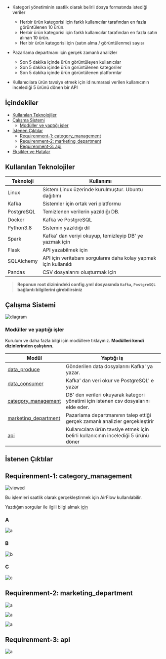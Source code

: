 
* Kategori yönetiminin saatlik olarak belirli dosya formatında istediği veriler
    * Herbir ürün kategorisi için farklı kullanıcılar tarafından en fazla görüntülenen 10 ürün.
    * Herbir ürün kategorisi için farklı kullanıcılar tarafından en fazla satın alınan 10 ürün.
    * Her bir ürün kategorisi için (satın alma / görüntülenme) sayısı

* Pazarlama departmanı için gerçek zamanlı analizler
    * Son 5 dakika içinde ürün görüntüleyen kullanıcılar
    * Son 5 dakika içinde ürün görüntülenen kategoriler
    * Son 5 dakika içinde ürün görüntülenen platformlar

* Kullanıcılara ürün tavsiye etmek için id numarasi verilen kullanıcının incelediği 5 ürünü dönen bir API

## İçindekiler

* [Kullanılan Teknolojiler](#kullanılan-teknolojiler)
* [Çalışma Sistemi](#çalışma-sistemi)
    * [Modüller ve yaptığı işler](#modüller-ve-yaptığı-işler)
* [İstenen Çıktılar](#i̇stenen-çıktılar)
    * [Requirenment-1: category_management](#requirenment-1-category_management)
    * [Requirenment-2: marketing_department](#requirenment-2-marketing_department)
    * [Requirenment-3: api](#requirenment-3-api)
* [Eksikler ve Hatalar](#eksikler-ve-hatalar)


## Kullanılan Teknolojiler

Teknoloji   | Kullanımı
---------   | ---------
Linux       | Sistem Linux üzerinde kurulmuştur. Ubuntu dağıtımı
Kafka       | Sistemler için ortak veri platformu
PostgreSQL  | Temizlenen verilerin yazıldığı DB.
Docker      | Kafka ve PostgreSQL
Python3.8   | Sistemin yazıldığı dil
Spark       | Kafka' dan veriyi okuyup, temizleyip DB' ye yazmak için
Flask       | API yazabilmek için
SQLAlchemy  | API için veritabanı sorgularını daha kolay yapmak için kullanıldı
Pandas      | CSV dosyalarını oluşturmak için

>**Reponun root dizinindeki config.yml dosyasında `Kafka`, `PostgreSQL` bağlantı bilgilerini girebilirsiniz**


## Çalışma Sistemi

![diagram](img/diagram.png)


### Modüller ve yaptığı işler

Kurulum ve daha fazla bilgi için modüllere tıklayınız. **Modülleri kendi dizinlerinden çalıştırın.**

Modül | Yaptığı iş
----- | ----------
[data_produce](code/data_produce)                   | Gönderilen data dosyalarını Kafka' ya yazar.
[data_consumer](code/data_consumer)                 | Kafka' dan veri okur ve PostgreSQL' e yazar
[category_management](code/category_management)     | DB' den verileri okuyarak kategori yönetimi için istenen csv dosyalarını elde eder.
[marketing_department](code/marketing_department)   | Pazarlama departmanının talep ettiği gerçek zamanlı analizler gerçekleştirir
[api](code/api)                                     | Kullanıcılara ürün tavsiye etmek için belirli kullanıcının incelediği 5 ürünü döner


## İstenen Çıktılar

## Requirenment-1: category_management

![viewed](img/category_managament_1.png)

Bu işlemleri saatlik olarak gerçekleştirmek için AirFlow kullanılabilir.

Yazdığım sorgular ile ilgili bilgi almak [için](code/category_management#sorgu-mantiğı)

### A

![a](img/category_managament_2.png)

### B

![b](img/category_managament_3.png)

### C

![c](img/category_managament_4.png)

## Requirenment-2: marketing_department

![a](img/marketing_department_1.gif)

![a](img/marketing_department_2.gif)

![a](img/marketing_department_3.gif)

## Requirenment-3: api

![a](img/api.png)
